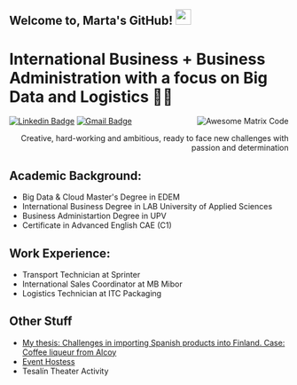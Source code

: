 ## Welcome to, Marta's GitHub!  <img src="https://media.giphy.com/media/hvRJCLFzcasrR4ia7z/giphy.gif" width="28px" height="28px">

<h1>International Business + Business Administration with a focus on Big Data and Logistics 👩‍💻</h1> 

<img src = 'https://github.com/MarikIshtar007/MarikIshtar007/blob/master/images/matrix.gif' alt = 'Awesome Matrix Code' align='right'/>

[![Linkedin Badge](https://img.shields.io/badge/-martamiroreig-blue?style=flat-square&logo=Linkedin&logoColor=white&link=https://www.linkedin.com/in/martamiroreig)](https://www.linkedin.com/in/martamiroreig/) [![Gmail Badge](https://img.shields.io/badge/-martmiro0@gmail.com-c14438?style=flat-square&logo=Gmail&logoColor=white&link=mailto:martamiro0@gmail.com)](mailto:martamiro0@gmail.com) 

<div style="text-align: right">Creative, hard-working and ambitious, ready to face new challenges with passion and determination </div>

## Academic Background:
* Big Data & Cloud Master's Degree in EDEM
* International Business Degree in LAB University of Applied Sciences
* Business Administartion Degree in UPV
* Certificate in Advanced English CAE (C1) 
 
 ## Work Experience: 
 * Transport Technician at Sprinter
 * International Sales Coordinator at MB Mibor
 * Logistics Technician at ITC Packaging 
 
## Other Stuff
  - [My thesis: Challenges in importing Spanish products into Finland. Case: Coffee liqueur from Alcoy](http://hdl.handle.net/10251/205575)
  - [Event Hostess](https://youtu.be/DCXU2iW8UUU?feature=shared)
  - Tesalín Theater Activity 

 